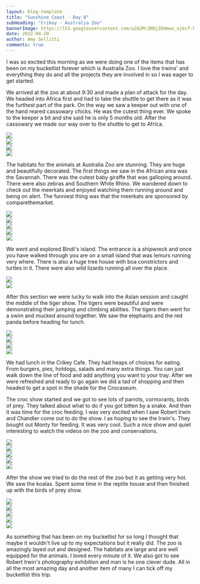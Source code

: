 ```yaml
---
layout: blog-template
title: "Sunshine Coast - Day 8"
subHeading: "Crikey - Australia Zoo"
bannerImage: https://lh3.googleusercontent.com/w2A2MrZNOjZ6Hmws_ejkcf-FV51xHW1znHea5L2gwr6bYBo8pIDe7HA43VMqvF2jcNZdQCqQUrfAJWQ0LOQXndOTChf6Phm85CLnrtrRt8AeI-d-E-BwVCcJYWPnkyAgIavv8m9Oadk=w2400
date: 2022-04-20
author: Amy Sellitti
comments: true
---
```

I was so excited this morning as we were doing one of the items that has been on my bucketlist forever which is Australia Zoo. I love the Irwins' and everything they do and all the projects they are involved in so I was eager to get started.

We arrived at the zoo at about 9:30 and made a plan of attack for the day. We headed into Africa first and had to take the shuttle to get there as it was the furthest part of the park. On the way we saw a keeper out with one of the hand reared cassowary chicks. He was the cutest thing ever. We spoke to the keeper a bit and she said he is only 5 months old. After the cassowary we made our way over to the shuttle to get to Africa. 

<div class="center-image"><img src="https://lh3.googleusercontent.com/jHHujUtcjzYO4kNUK_7fK1r-3pIQYrwJ7I6ZwpOLWt3B4j1sMt3CljVWhbOgrtxcSVLR1qeZFHlqrnYdAIJl6ZchjnKXLWuJwJGeqobcUbgo3Ta316Hs8p5RyZnRcYZuSa_nFuZTtHE=w2400" /></div>
<div class="center-image"><img src="https://lh3.googleusercontent.com/E8b0fxSE5KBClrQLdPjj2_9Y2TG3PQgi1UXkcCCgBil3F06XOmVPDcB-VoLgYI9TxOdYMgyDVTd2xOR0SvFNMm9N5Ge5vcYTmWD_RoP8io3qeskS7IywcF90TioFW0iFavJAQwPvl9w=w2400" /></div>
<div class="center-image"><img src="https://lh3.googleusercontent.com/fsMvguf4RrVGv2dbsTSLIaNCekdcTwMWDSuKYzm_v4vaFlO5afiWaI9rVVKk2Aqk4vF-HljAeNcuOaA0kU7I3dIjoIorXH6NJciySR0N1E_EGDO8O8WbswwYIXF9NA-KVL3ox9GlxBc=w2400" /></div>
<div class="center-image"><img src="https://lh3.googleusercontent.com/yrapWgo7uLUX6Y2s4zSvKq32XuXMCIVbzzdgfH0y43LMxrm-J8ecz-KRz1W2P-3ysxLnkj7vU6WgD7x0l9YqeKdY2mymRl-UOomcSHhXKTZopntNqJCfIoIjfjjcxGBSWjnUlcRTj9Y=w2400" /></div>

The habitats for the animals at Australia Zoo are stunning. They are huge and beautifully decorated. The first things we saw in the African area was the Savannah. There was the cutest baby giraffe that was galloping around. There were also zebras and Southern White Rhino. We wandered down to check out the meerkats and enjoyed watching them running around and being on alert. The funniest thing was that the meerkats are sponsored by comparethemarket.

<div class="center-image"><img src="https://lh3.googleusercontent.com/PiR3GPSpgUeZxNfDksZcFBrDrOo4dA3zZ3BXkgY5vOYvIEFFc3377tpLXS4lkwycFPYxUGsLrzPMcvUns_oz6TYK6ME3PLO0GJwqdZMTBoPOcAwrOnyMFwTz8iJcqVfqPxoAdaKcYuQ=w2400" /></div>
<div class="center-image"><img src="https://lh3.googleusercontent.com/E5suzUFCPag4BCCOa7b8-yvK_l-FypzMRBsOr8XKmUJjHET8z2-lWVuLKLqt86gJOlT7WCe9T_YatsXFXokiZtcnCeTiSMiUE1HDFJf7h-ULf_UC604rzJyj2i7AfIxtePqOOo_wtXM=w2400" /></div>
<div class="center-image"><img src="https://lh3.googleusercontent.com/1EVy-j4ayJAbluJJ1S69JCG01mIBVnvdH1r4NQq-ukI6ValB2jlyyOeAKog5iealg-NPzt3UzUC1fxAZoC1tCdTJvE5Fco2A1RRk1f1PwBEGKiXLjLbqIEs-ZFeuG0DZpg4F7pGcgKo=w2400" /></div>
<div class="center-image"><img src="https://lh3.googleusercontent.com/etXajIWBh7ew71gi3x4mPMkfz2oDbZXf4r69gPio-htlaWAcx5POnqAY_0jTE6wf2Ifu94f92D1tqMlEl0q_lD6OYlP32w2PtXAOxwGz5ARJpZW2njP4TROo6JfQENY7eIv7FzRhxEg=w2400" /></div>
<div class="center-image"><img src="https://lh3.googleusercontent.com/c9tcGJNy-uLdm5bfHv4nYKqk2gIPxpeOi-z2HunTM3qEeZ37E0z3fuPMmLu_b8SYAA24siMdp94No_XE2EHlZvZK3vShLfKfbiYwJrAtR6Byn0MJ7B14TK2tfdvXPCcpe7FM-v0Uk5c=w2400" /></div>

We went and explored Bindi's island. The entrance is a shipwreck and once you have walked through you are on a small island that was lemurs running very where. There is also a huge tree house with boa constrictors and turtles in it. There were also wild lizards running all over the place. 
<div class="center-image"><img src="https://lh3.googleusercontent.com/AWvIdtGOryMZ03xO2c6wKEOePpg4mVb4v6RWocjavb1Q3UYcaQzQILtbkJ-Tp_HNr6Vp79BrMsmSSubEi0ePVt2HPI77dw_rSZFN3pRvyLM7QLyW7D7RHWbJfd675uWPlmU8cLrZcG8=w2400" /></div>
<div class="center-image"><img src="https://lh3.googleusercontent.com/dlI-Wb4BBOxlHoj-ruOOKVFp7iB-VvjZ9TqIeT9c_1pjrBCWiq944J1ynLSFuf6Qih_LMy3Iv9tUMC1hP4dsXkXvTw_GCbJ9_TvxiT2KKxSMeJBQGmXXUgIryOhib_760KTe6kuzWlc=w2400" /></div>

After this section we were lucky to walk into the Asian session and caught the middle of the tiger show. The tigers were beautiful and were demonstrating their jumping and climbing abilities. The tigers then went for a swim and mucked around together.  We saw the elephants and the red panda before heading for lunch.

<div class="center-image"><img src="https://lh3.googleusercontent.com/iRTWDWB6jlnJXfC35LtC-oQ-LjC8CcMRj8szXgnz_xSFRhrgILcq3KD8LTtuTaNH5tuMg1AInT956tVeCiLgG6oqY8siLb9mn2V1ov4qU1vvyeeisRlXwFTzRvwFrgjix27kd3ScbT0=w2400" /></div>
<div class="center-image"><img src="https://lh3.googleusercontent.com/cZuEgGNvXf9XltqWyrAWsW3bHNR5uDf-riFQvtZ0Uydl0OqE5lubqtJjnfylFw33Hzfb0jbv81kKbV_IKRRofPyBK0Bxqe-sxe_hshd3I_z1pt54WZ4mdXS8xHxu3qqJ408_obguggw=w2400" /></div>
<div class="center-image"><img src="https://lh3.googleusercontent.com/N_q2wj49M5EPfjHmcwXx3KBV-Y02LDTxqSk-ED1r9KeJ10rR5jTyhW2S_ny8Vn7E1ZjDIWUGYwjBLbpM9AdfKDTPtxOY3TPFk8LIoKZu2Xb8qk1MENsbOQZPEtCrOPHne0BUAWBde8w=w2400" /></div>
<div class="center-image"><img src="https://lh3.googleusercontent.com/sFd5zQM6HQChfyj0YYIJo5-HtRzAMf8S0CVkh6UjOc-8RHoQJL6t6O-T5IYVaOnBtrL9Y-KJVNPWxs03mySvpjxVG-x2z-lsxfIPZFfsZwzHonrTXwWqC0jB5ylHpjngudZT0Hw7yfQ=w2400" /></div>

We had lunch in the Crikey Cafe. They had heaps of choices for eating. From burgers, pies, hotdogs, salads and many extra things. You can just walk down the line of food and add anything you want to your tray. After we were refreshed and ready to go again we did a tad of shopping and then headed to get a spot in the shade for the Crocaseum. 


The croc show started and we got to see lots of parrots, cormorants, birds of prey. They talked about what to do if you got bitten by a snake. And then it was time for the croc feeding. I was very excited when I saw Robert Irwin and Chandler come out to do the show. I as hoping to see the Irwin's. They bought out Monty for feeding. It was very cool. Such a nice show and quiet interesting to watch the videos on the zoo and conservations. 
<div class="center-image"><img src="https://lh3.googleusercontent.com/XdkVDHArpQgvE1hnmBdWq7_HR8S5pPVzJbfMTvMDEjXxEOn3Yy_5q_NPVQVmau0S7hRf50-hDzAu8Ylp0Fk1A1RHrMe3H1q3pQ9XHh-n_mifNqPX9A91Lbgm9Z-r6HdH3xYGGcpdLc4=w2400" /></div>
<div class="center-image"><img src="https://lh3.googleusercontent.com/7Eu7ppopjyhUALu2YDi4AZtFDtnK9rBYC3NseAmM78DCe-2NhNiX8db9_Mw2povt810nKW0cfNbyvlme1Y2YF_Nd46aKg2LpzXiZMLSj2RsOCelN-lZ7Z454_W1xjDG1acdf016L6bc=w2400" /></div>
<div class="center-image"><img src="https://lh3.googleusercontent.com/YCPtu2o247LLPpdk2P4phtdWcV5cH2YdtCIg9SH3YoL-G8n5Ps9Xq_cbJzZYPiugk-u1E0VyWI8bN1CRSndhzLeUh9yMQ87kRWUw3G5kExWcrF03H260jnC6muS1QlX1RhenXtgY-uQ=w2400" /></div>
<div class="center-image"><img src="https://lh3.googleusercontent.com/ylDY_H9ckgteNMJ5I1pSewRM2RUuPJiXJK5ZFTmbMP_1alMAVFcQ7mlqiBKc5IkzCG7uijIjGqEaFh-zSeoUDfB3dhCvJzoveifhA8WEzj7wl4Qip2VffHh55kQRBwVgzb8xzyD_WnU=w2400" /></div>
<div class="center-image"><img src="https://lh3.googleusercontent.com/w2A2MrZNOjZ6Hmws_ejkcf-FV51xHW1znHea5L2gwr6bYBo8pIDe7HA43VMqvF2jcNZdQCqQUrfAJWQ0LOQXndOTChf6Phm85CLnrtrRt8AeI-d-E-BwVCcJYWPnkyAgIavv8m9Oadk=w2400" /></div>

After the show we tried to do the rest of the zoo but it as getting very hot. We saw the koalas. Spent some time in the reptile house and then finished up with the birds of prey show. 

<div class="center-image"><img src="https://lh3.googleusercontent.com/BYqUJ-lIYmdWnBzkWeLlsf-e38-F0I1vCbfDrEwj5o8xJTXdb3zYR1NQnPOJOkACofzwQytQ4y9rxEdLiRi30zAXlEJsc859fd0uLGa0Dx3PS2IHv7cllKuYS7LpchR8X0_E6VoftwI=w2400" /></div>
<div class="center-image"><img src="https://lh3.googleusercontent.com/dxEVMfa2JFO7PfSD3R8yzfGO8omjRpjKu6zKR4WBzCNtj1fm9hvQtK1af1A-DD_nn3UIAq6LZaQLrbCytTfFwA4iwibwsvHGyZYlYCPiDuUaAdYuCYGtOoL-53R-UnN_25s7moT1bw0=w2400" /></div>
<div class="center-image"><img src="https://lh3.googleusercontent.com/GnsrwBZ4vAf79P_EvYu_qeI9-ZqZ1giq1McA0vxiVALniJPXJ14emWlXMSw5Ria4LeVXYdHQyLcp6nqX5wB9YrXVs3tECDyxTZalcnSXntLy-Z_ZzDZUiCcYLqpDURrmAyN4ZxcL-mU=w2400" /></div>
<div class="center-image"><img src="https://lh3.googleusercontent.com/wLp9CH3bmV1TAgxnylqHoOmfDP_Eb3cvLGU213TAvGVJh5DZbzeEWQ4gqUecS74S_KpFAPYOabRqioBN2tPCnvLWnWu5PvMKqI-5Hftnkc5O6plbuyrdyUptJqHvLpkWc2HP_8DlvGk=w2400" /></div>
<div class="center-image"><img src="https://lh3.googleusercontent.com/8hhkkdmhtW2osGv2lornBA5z9KBcrox0Y8dm4EzOtTS4ZdvLAgYX8_QKOzIgV_44sFNVpT1Y8GLamTS9A0dTwISs0nV2BQHp_cH6Cygn0p6feY27M_VVQF8FsoRWQkCJ66IdZf9zSfQ=w2400" /></div>


As something that has been on my bucketlist for so long I thought that maybe it wouldn't live up to my expectations but it really did. The zoo is amazingly layed out and designed. The habitats are large and are well equipped for the animals. I loved every minute of it. We also got to see Robert Irwin's photography exhibition and man is he one clever dude. All in all the most amazing day and another item of many I can tick off my bucketlist this trip. 

